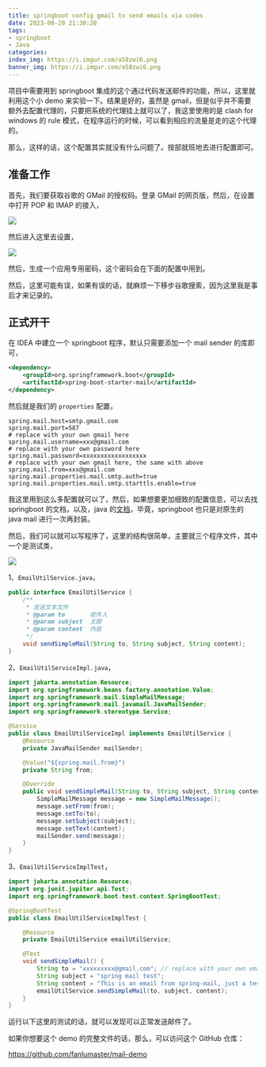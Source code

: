 ```yaml
---
title: springboot config gmail to send emails via codes
date: 2023-08-20 21:30:28
tags:
- springboot
- Java
categories:
index_img: https://i.imgur.com/aS8zwi6.png
banner_img: https://i.imgur.com/aS8zwi6.png
---
```


项目中需要用到 springboot 集成的这个通过代码发送邮件的功能，所以，这里就利用这个小 demo 来实验一下。结果是好的，虽然是 gmail，但是似乎并不需要额外去配置代理的，只要把系统的代理挂上就可以了，我这里使用的是 clash for windows 的 rule 模式，在程序运行的时候，可以看到相应的流量是走的这个代理的。

那么，这样的话，这个配置其实就没有什么问题了。按部就班地去进行配置即可。

## 准备工作

首先，我们要获取谷歌的 GMail 的授权码。登录 GMail 的网页版，然后，在设置中打开 POP 和 IMAP 的接入，

![](https://i.imgur.com/kktA64x.png)

然后进入这里去设置，

![](https://i.imgur.com/szICNPT.png)

然后，生成一个应用专用密码，这个密码会在下面的配置中用到。

然后，这里可能有误，如果有误的话，就麻烦一下移步谷歌搜索，因为这里我是事后才来记录的。

## 正式开干

在 IDEA 中建立一个 springboot 程序，默认只需要添加一个 mail sender 的库即可，

```xml
<dependency>
    <groupId>org.springframework.boot</groupId>
    <artifactId>spring-boot-starter-mail</artifactId>
</dependency>
```

然后就是我们的 `properties` 配置，

```
spring.mail.host=smtp.gmail.com
spring.mail.port=587
# replace with your own gmail here
spring.mail.username=xxx@gmail.com
# replace with your own password here
spring.mail.password=xxxxxxxxxxxxxxxxxx
# replace with your own gmail here, the same with above
spring.mail.from=xxx@gmail.com
spring.mail.properties.mail.smtp.auth=true
spring.mail.properties.mail.smtp.starttls.enable=true
```

我这里用到这么多配置就可以了，然后，如果想要更加细致的配置信息，可以去找 springboot 的文档，以及，java 的[文档](https://javaee.github.io/javamail/docs/api/com/sun/mail/smtp/package-summary.html)，毕竟，springboot 也只是对原生的 java mail 进行一次再封装。

然后，我们可以就可以写程序了，这里的结构很简单，主要就三个程序文件，其中一个是测试类，

![](https://i.imgur.com/GFoH1de.png)

1、`EmailUtilService.java`，

```java
public interface EmailUtilService {
    /**
     * 发送文本文件
     * @param to       收件人
     * @param subject  主题
     * @param content  内容
     */
    void sendSimpleMail(String to, String subject, String content);
}
```

2、`EmailUtilServiceImpl.java`，

```java
import jakarta.annotation.Resource;
import org.springframework.beans.factory.annotation.Value;
import org.springframework.mail.SimpleMailMessage;
import org.springframework.mail.javamail.JavaMailSender;
import org.springframework.stereotype.Service;

@Service
public class EmailUtilServiceImpl implements EmailUtilService {
    @Resource
    private JavaMailSender mailSender;

    @Value("${spring.mail.from}")
    private String from;

    @Override
    public void sendSimpleMail(String to, String subject, String content) {
        SimpleMailMessage message = new SimpleMailMessage();
        message.setFrom(from);
        message.setTo(to);
        message.setSubject(subject);
        message.setText(content);
        mailSender.send(message);
    }
}
```

3、`EmailUtilServiceImplTest`，

```java
import jakarta.annotation.Resource;
import org.junit.jupiter.api.Test;
import org.springframework.boot.test.context.SpringBootTest;

@SpringBootTest
public class EmailUtilServiceImplTest {

    @Resource
    private EmailUtilService emailUtilService;

    @Test
    void sendSimpleMail() {
        String to = "xxxxxxxxx@gmail.com"; // replace with your own email
        String subject = "spring mail test";
        String content = "This is an email from spring-mail, just a test.";
        emailUtilService.sendSimpleMail(to, subject, content);
    }
}
```

运行以下这里的测试的话，就可以发现可以正常发送邮件了。

如果你想要这个 demo 的完整文件的话，那么，可以访问这个 GitHub 仓库：

<https://github.com/fanlumaster/mail-demo>

